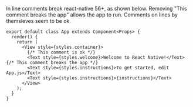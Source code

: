 In line comments break react-native 56+, as shown below.
Removing "This comment breaks the app" allows the app to run.
Comments on lines by themsleves seem to be ok.

```JSX
export default class App extends Component<Props> {
  render() {
    return (
      <View style={styles.container}>
        {/* This comment is ok */}
        <Text style={styles.welcome}>Welcome to React Native!</Text> {/* This comment breaks the app */}
        <Text style={styles.instructions}>To get started, edit App.js</Text>
        <Text style={styles.instructions}>{instructions}</Text>
      </View>
    );
  }
}
```
